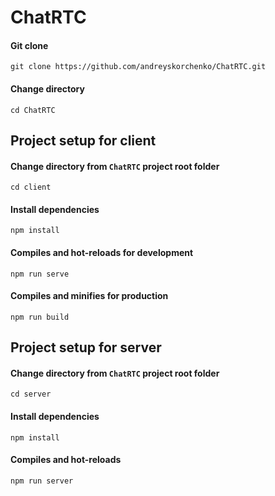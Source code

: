 # ChatRTC

#### Git clone

```
git clone https://github.com/andreyskorchenko/ChatRTC.git
```

#### Change directory

```
cd ChatRTC
```

## Project setup for client
#### Change directory from `ChatRTC` project root folder

```
cd client
```

#### Install dependencies

```
npm install
```

#### Compiles and hot-reloads for development

```
npm run serve
```

#### Compiles and minifies for production

```
npm run build
```

## Project setup for server
#### Change directory from `ChatRTC` project root folder

```
cd server
```

#### Install dependencies

```
npm install
```

#### Compiles and hot-reloads

```
npm run server
```

